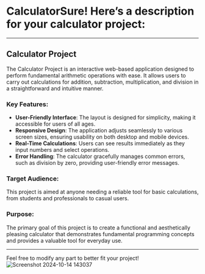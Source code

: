 # CalculatorSure! Here’s a description for your calculator project:

---

## Calculator Project 

The Calculator Project is an interactive web-based application designed to perform fundamental arithmetic operations with ease. It allows users to carry out calculations for addition, subtraction, multiplication, and division in a straightforward and intuitive manner.

### Key Features:
- **User-Friendly Interface**: The layout is designed for simplicity, making it accessible for users of all ages.
- **Responsive Design**: The application adjusts seamlessly to various screen sizes, ensuring usability on both desktop and mobile devices.
- **Real-Time Calculations**: Users can see results immediately as they input numbers and select operations.
- **Error Handling**: The calculator gracefully manages common errors, such as division by zero, providing user-friendly error messages.

### Target Audience:
This project is aimed at anyone needing a reliable tool for basic calculations, from students and professionals to casual users.

### Purpose:
The primary goal of this project is to create a functional and aesthetically pleasing calculator that demonstrates fundamental programming concepts and provides a valuable tool for everyday use.

---

Feel free to modify any part to better fit your project!
![Screenshot 2024-10-14 143037](https://github.com/user-attachments/assets/b98df602-51db-461f-bdf1-f35f3e2e3819)
